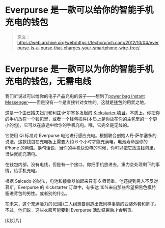 # Everpurse 是一款可以给你的智能手机充电的钱包

> 原文：<https://web.archive.org/web/https://techcrunch.com/2012/10/04/everpurse-is-a-purse-that-charges-your-smartphone-wire-free/>

# Everpurse 是一款可以为你的智能手机充电的钱包，无需电线

我们听说过可以给你的电子产品充电的袋子——想到了[power bag Instant Messenger](https://web.archive.org/web/20221201063033/https://beta.techcrunch.com/2012/01/07/the-road-to-ces-a-peek-inside-our-gadget-bags/)——但是没有一个是直接针对女性的。这就是[钱包](https://web.archive.org/web/20221201063033/http://everpurse.com/)的用武之地。

这是一个由已婚夫妇丹和利兹·萨尔塞多发起的 [Kickstarter 项目](https://web.archive.org/web/20221201063033/http://www.kickstarter.com/projects/everpurse/everpurse-magically-charges-your-phone-all-day)。本质上，你把你的手机放在一个钱包里，或者一个钱包插件(本质上是你放在你的主包里的一个更小的包)，它可以在旅途中给你的手机充电。哦，它完全是无线的。

它使用 Qi 标准对 Everpurse 电池进行感应充电。根据联合创始人丹·萨尔塞多的说法，这款钱包在充电板上需要大约 6 个小时才能充满电，电池寿命是你的 iPhone 的两倍。换句话说，当你的手机快没电的时候，你可以把它放进钱包里，很快就能充满电。

在钱包内部，没有电线，但是有一个接口。你把手机放进去，重力会处理剩下的事情，给手机充电。

根据 Salcedo 的说法，电池和接收器加起来只有 6 盎司重。他还提到男人不反对慕斯。Everpurse 的 Kickstarter 订单中，有多达 10%来自那些希望把黑色模特塞进背包的男性。或者别的什么。

在未来，这个充满活力的(已婚)二人组想要创造出做同样事情的西装外套和裤子。不过，他们说，这些衣服可能要到 Everpurse 活动结束后才会到货。

[幻灯片]